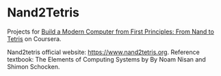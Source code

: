 # Nand2Tetris

Projects for [Build a Modern Computer from First Principles: From Nand to Tetris](https://www.coursera.org/learn/build-a-computer/lecture/jmAls/unit-1-5-hardware-simulation) on Coursera.

Nand2tetris official website: https://www.nand2tetris.org. Reference textbook: The Elements of Computing Systems by By Noam Nisan and Shimon Schocken.
